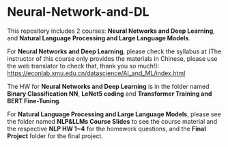 # Neural-Network-and-DL
This repository includes 2 courses: __Neural Networks and Deep Learning__, and __Natural Language Processing and Large Language Models__.

For __Neural Networks and Deep Learning__, please check the syllabus at (The instructor of this course only provides the materials in Chinese, please use the web translator to check that, thank you so much!): https://econlab.xmu.edu.cn/datascience/AI_and_ML/index.html

The HW for __Neural Networks and Deep Learning__ is in the folder named __Binary Classification NN__, __LeNet5 coding__ and __Transformer Training and BERT Fine-Tuning__.

For __Natural Language Processing and Large Language Models__, please see the folder named __NLP&LLMs Course Slides__ to see the course material and the respective __NLP HW 1~4__ for the homework questions, and the __Final Project__ folder for the final project.

